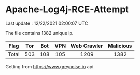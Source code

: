 
# Apache-Log4j-RCE-Attempt

Last update : 12/22/2021 02:00:07 UTC

The file contains 1382 unique ip.

| Flag | Tor | Bot | VPN | Web Crawler | Malicious |
| :-:  | :-: | :-: | :-: | :-:         | :-:       |
| Total| 503  | 108  | 105  | 1209          | 1382        |

Getting from https://www.greynoise.io api.